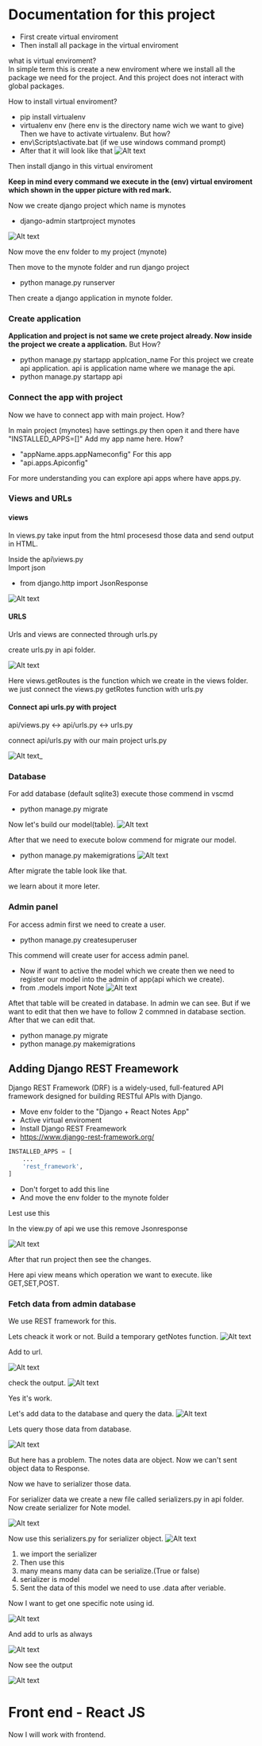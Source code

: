 # Documentation for this project

- First create virtual enviroment
- Then install all package in the virtual enviroment

what is virtual enviroment?\
In simple term this is create a new enviroment where we install all the package we need for the project. And this project does not interact with global packages.

How to install virtual enviroment?

- pip install virtualenv
- virtualenv env      (here env is the directory name wich we want to give)\
Then we have to activate virtualenv. But how?
- env\Scripts\activate.bat         (if we use windows command prompt)
- After that it will look like that
![Alt text](image.png)

Then install django in this virtual enviroment

<b> Keep in mind every command we execute in the (env) virtual enviroment which shown in the upper picture with red mark.</b>

Now we create django project which name is mynotes

- django-admin startproject mynotes
  
![Alt text](image-1.png)

Now move the env folder to my project (mynote)

Then move to the mynote folder and run django project

- python manage.py runserver

Then create a django application in mynote folder.

### Create application

<b>Application and project is not same we crete project already. Now inside the project we create a application.</b> But How?

- python manage.py startapp applcation_name
For this project we create api application. api is application name where we manage the api.
- python manage.py startapp api

### Connect the app with project

Now we have to connect app with main project. How?

In main project (mynotes) have settings.py then open it and  there have "INSTALLED_APPS=[]"
Add my app name here. How?

- "appName.apps.appNameconfig"
For this app
- "api.apps.Apiconfig"
  
For more understanding you can explore api apps where have apps.py.

### Views and URLs

#### views

In views.py take input from the html procesesd those data and send output in HTML.

Inside the api\views.py  
Import json

- from django.http import JsonResponse

![Alt text](image-2.png)

#### URLS

Urls and views are connected through urls.py

create urls.py in api folder.

![Alt text](image-3.png)

Here  views.getRoutes is the function which we create in the views folder. we just connect the views.py getRotes function with urls.py

#### Connect api urls.py with project

api/views.py  <->  api/urls.py  <->  urls.py

connect api/urls.py with our main project urls.py

![Alt text](image-4.png)_

### Database

For add database (default sqlite3) execute those commend in vscmd

- python manage.py migrate

Now let's build our model(table).
![Alt text](image-5.png)

After that we need to execute bolow commend for migrate our model.

- python manage.py makemigrations
![Alt text](image-6.png)

After migrate the table look like that.

we learn about it more leter.

### Admin panel

For access admin first we need to create a user.

- python manage.py createsuperuser

This commend will create user for access admin panel.

- Now if want to active the model which we create then we need to register our model into the admin of app(api which we create).
- from .models import Note
![Alt text](image-8.png)

Aftet that table will be created in database. In admin we can see. But if we want to edit that then we have to follow 2 commned in database section. After that we can edit that.

- python manage.py migrate
- python manage.py makemigrations

## Adding Django REST Freamework

Django REST Framework (DRF) is a widely-used, full-featured API framework designed for building RESTful APIs with Django.

- Move env folder to the "Django + React Notes App"
- Active virtual enviroment
- Install Django REST Freamework
- <https://www.django-rest-framework.org/>
  
```py
INSTALLED_APPS = [
    ...
    'rest_framework',
]
```

- Don't forget to add this line
- And move the env folder to the mynote folder

Lest use this

In the view.py of api we use this remove Jsonresponse

![Alt text](image-9.png)

After that run project then see the changes.

Here api view means which operation we want to execute. like GET,SET,POST.

### Fetch data from admin database

We use REST framework for this.

Lets cheack it work or not. Build a temporary getNotes function.
![Alt text](image-10.png)

Add to url.

![Alt text](image-11.png)

check the output.
![Alt text](image-12.png)

Yes it's work.

Let's add data to the database and query the data.
![Alt text](image-13.png)

Lets query those data from database.

![Alt text](image-14.png)

But here has a problem. The notes data are object. Now we can't sent object data to Response.

Now we have to serializer those data.

For serializer data we create a new file called serializers.py in api folder. Now create serializer for Note model.

![Alt text](image-15.png)

Now use this serializers.py for serializer object.
![Alt text](image-16.png)

1. we import the serializer
2. Then use this
3. many means many data can be serialize.(True or false)
4. serializer is model
5. Sent the data of this model we need to use .data after veriable.

Now I want to get one specific note using id.

![Alt text](image-17.png)

And add to urls as always

![Alt text](image-19.png)

Now see the output

![Alt text](image-20.png)

# Front end - React JS

Now I will work with frontend.
